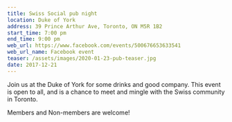 ```yaml
---
title: Swiss Social pub night
location: Duke of York
address: 39 Prince Arthur Ave, Toronto, ON M5R 1B2
start_time: 7:00 pm
end_time: 9:00 pm
web_url: https://www.facebook.com/events/500676653633541
web_url_name: Facebook event
teaser: /assets/images/2020-01-23-pub-teaser.jpg
date: 2017-12-21
---
```


Join us at the Duke of York for some drinks and good company. This event is
open to all, and is a chance to meet and mingle with the Swiss community in
Toronto.

Members and Non-members are welcome!
